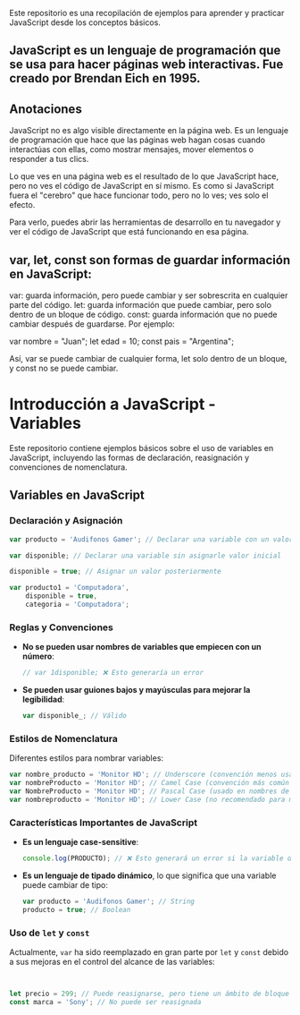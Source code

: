 Este repositorio es una recopilación de ejemplos para aprender y practicar JavaScript desde los conceptos básicos.

## JavaScript es un lenguaje de programación que se usa para hacer páginas web interactivas. Fue creado por Brendan Eich en 1995.

## Anotaciones

JavaScript no es algo visible directamente en la página web. Es un lenguaje de programación que hace que las páginas web hagan cosas cuando interactúas con ellas, como mostrar mensajes, mover elementos o responder a tus clics.

Lo que ves en una página web es el resultado de lo que JavaScript hace, pero no ves el código de JavaScript en sí mismo. Es como si JavaScript fuera el "cerebro" que hace funcionar todo, pero no lo ves; ves solo el efecto.

Para verlo, puedes abrir las herramientas de desarrollo en tu navegador y ver el código de JavaScript que está funcionando en esa página.

## var, let, const son formas de guardar información en JavaScript:

var: guarda información, pero puede cambiar y ser sobrescrita en cualquier parte del código.
let: guarda información que puede cambiar, pero solo dentro de un bloque de código.
const: guarda información que no puede cambiar después de guardarse.
Por ejemplo:

var nombre = "Juan";
let edad = 10;
const pais = "Argentina";

Así, var se puede cambiar de cualquier forma, let solo dentro de un bloque, y const no se puede cambiar.

# Introducción a JavaScript - Variables

Este repositorio contiene ejemplos básicos sobre el uso de variables en JavaScript, incluyendo las formas de declaración, reasignación y convenciones de nomenclatura.

## Variables en JavaScript

### Declaración y Asignación
```js
var producto = 'Audifonos Gamer'; // Declarar una variable con un valor inicial

var disponible; // Declarar una variable sin asignarle valor inicial

disponible = true; // Asignar un valor posteriormente

var producto1 = 'Computadora',
    disponible = true,
    categoria = 'Computadora';
```

### Reglas y Convenciones

- **No se pueden usar nombres de variables que empiecen con un número**:
  ```js
  // var 1disponible; ❌ Esto generaría un error
  ```
- **Se pueden usar guiones bajos y mayúsculas para mejorar la legibilidad**:
  ```js
  var disponible_; // Válido
  ```

### Estilos de Nomenclatura

Diferentes estilos para nombrar variables:
```js
var nombre_producto = 'Monitor HD'; // Underscore (convención menos usada en JS)
var nombreProducto = 'Monitor HD'; // Camel Case (convención más común en JS)
var NombreProducto = 'Monitor HD'; // Pascal Case (usado en nombres de clases y constructores)
var nombreproducto = 'Monitor HD'; // Lower Case (no recomendado para mejorar legibilidad)
```

### Características Importantes de JavaScript

- **Es un lenguaje case-sensitive**:
  ```js
  console.log(PRODUCTO); // ❌ Esto generará un error si la variable declarada es 'producto'
  ```
- **Es un lenguaje de tipado dinámico**, lo que significa que una variable puede cambiar de tipo:
  ```js
  var producto = 'Audifonos Gamer'; // String
  producto = true; // Boolean
  ```

### Uso de `let` y `const`

Actualmente, `var` ha sido reemplazado en gran parte por `let` y `const` debido a sus mejoras en el control del alcance de las variables:
```js


let precio = 299; // Puede reasignarse, pero tiene un ámbito de bloque
const marca = 'Sony'; // No puede ser reasignada
```
